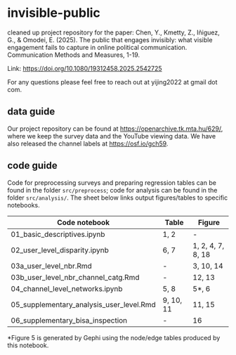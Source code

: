 # invisible-public

cleaned up project repository for the paper: Chen, Y., Kmetty, Z., Iñiguez, G., & Omodei, E. (2025). The public that engages invisibly: what visible engagement fails to capture in online political communication. Communication Methods and Measures, 1-19.

Link: https://doi.org/10.1080/19312458.2025.2542725

For any questions please feel free to reach out at yijing2022 at gmail dot com.

## data guide

Our project repository can be found at https://openarchive.tk.mta.hu/629/, where we keep the survey data and the YouTube viewing data. We have also released the channel labels at https://osf.io/gch59.

## code guide

Code for preprocessing surveys and preparing regression tables can be found in the folder `src/preprocess`; code for analysis can be found in the folder `src/analysis/`. The sheet below links output figures/tables to specific notebooks.


| Code notebook                                 | Table     | Figure            | 
| -------- | ------- | ------- |
| 01_basic_descriptives.ipynb                   | 1, 2      | -                 |
| 02_user_level_disparity.ipynb                 | 6, 7      | 1, 2, 4, 7, 8, 18 |    
| 03a_user_level_nbr.Rmd                        | -         | 3, 10, 14         |
| 03b_user_level_nbr_channel_catg.Rmd           | -         | 12, 13            |
| 04_channel_level_networks.ipynb               | 5, 8      | 5*, 6             |
| 05_supplementary_analysis_user_level.Rmd      | 9, 10, 11 | 11, 15            |
|06_supplementary_bisa_inspection               | -         | 16                |


*Figure 5 is generated by Gephi using the node/edge tables produced by this notebook.


